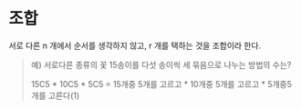 # 조합

서로 다른 n 개에서 순서를 생각하지 않고, r 개를 택하는 것을 조합이라 한다.

> 예) 서로다른 종류의 꽃 15송이를 다섯 송이씩 세 묶음으로 나누는 방법의 수는?
>
> 15C5 * 10C5 * 5C5 = 15개중 5개를 고르고 * 10개중 5개를 고르고 * 5개중5개를 고른다(1)

